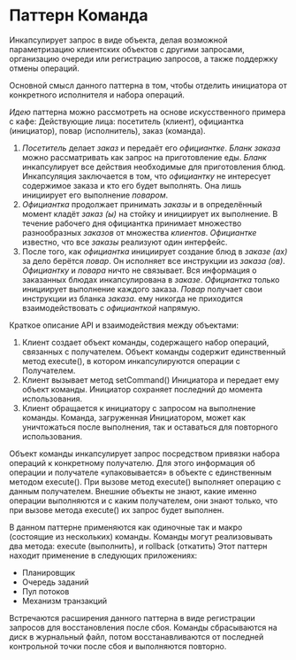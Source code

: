 # Паттерн Команда

Инкапсулирует запрос в виде объекта, делая возможной параметризацию клиентских объектов с другими запросами, организацию очереди или регистрацию запросов, а также поддержку отмены операций.

Основной смысл данного паттерна в том, чтобы отделить инициатора от конкретного исполнителя и набора операций.

*Идею* паттерна можно рассмотреть на основе искусственного примера с кафе:
Действующие лица: посетитель (клиент), официантка (инициатор), повар (исполнитель), заказ (команда).
1) *Посетитель* делает *заказ* и передаёт его *официантке*. *Бланк заказа* можно рассматривать как запрос на приготовление
   еды. *Бланк* инкапсулирует все действия необходимые для приготовления блюд. Инкапсуляция заключается в том, что
   *официантку* не интересует содержимое заказа и кто его будет выполнять. Она лишь инициирует его выполнение *поваром*.
2) *Официантка* продолжает принимать *заказы* и в определённый момент кладёт *заказ (ы)* на стойку и инициирует их выполнение.
   В течение рабочего дня официантка принимает множество разнообразных *заказов* от множества *клиентов*. *Официантке* известно, что
   все *заказы* реализуют один интерфейс.
3) После того, как *официантка* инициирует создание блюд в *заказе (ах)* за дело берётся *повар*. Он исполняет все инструкции из *заказа (ов)*.
   *Официантку* и *повара* ничто не связывает. Вся информация о заказанных блюдах инкапсулирована в *заказе*. *Официантка* только инициирует 
   выполнение каждого заказа. *Повар* получает свои инструкции из бланка *заказа*. ему никогда не приходится взаимодействовать с 
   *официанткой* напрямую.

Краткое описание API и взаимодействия между объектами:
1) Клиент создает объект команды, содержащего набор операций, связанных с получателем. Объект команды содержит единственный метод execute(), в котором инкапсулируются операции с Получателем.
2) Клиент вызывает метод setCommand() Инициатора и передает ему объект команды. Инициатор сохраняет последний до момента использования.
3) Клиент обращается к инициатору с запросом на выполнение команды. Команда, загруженная Инициатором, может как уничтожаться после выполнения, так и оставаться
   для повторного использования.

Объект команды инкапсулирует запрос посредством привязки набора операций к конкретному получателю. Для этого
информация об операции и получателе «упаковывается» в объекте с единственным методом execute(). При вызове
метод execute() выполняет операцию с данным получателем. Внешние объекты не знают, какие именно операции
выполняются и с каким получателем, они знают только, что при вызове метода execute() их запрос будет выполнен.

В данном паттерне применяются как одиночные так и макро (состоящие из нескольких) команды.
Команды могут реализовывать два метода: execute (выполнить), и rollback (откатить)
Этот паттерн находит применение в следующих приложениях:
* Планировщик
* Очередь заданий
* Пул потоков
* Механизм транзакций

Встречаются расширения данного паттерна в виде регистрации запросов для восстановления после сбоя.
Команды сбрасываются на диск в журнальный файл, потом восстанавливаются от последней контрольной точки после сбоя и выполняются повторно.




